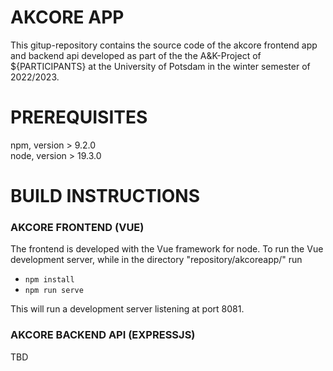 # AKCORE APP

This gitup-repository contains the source code of the akcore frontend app and backend api developed as part of the the A&K-Project of ${PARTICIPANTS} at the University of Potsdam in the winter semester of 2022/2023.

# PREREQUISITES

npm, version > 9.2.0  
node, version > 19.3.0  

# BUILD INSTRUCTIONS


### AKCORE FRONTEND (VUE)

The frontend is developed with the Vue framework for node. To run the Vue development server, while in the directory "repository/akcoreapp/" run  
    <ul><li>`npm install`</li>
    <li>`npm run serve` </li></ul> 

This will run a development server listening at port 8081.

### AKCORE BACKEND API (EXPRESSJS)

TBD